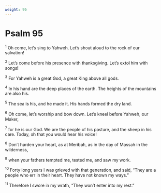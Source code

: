 ```yaml
---
weight: 95
---
```


# Psalm 95

<sup>1</sup> Oh come, let’s sing to Yahweh. Let’s shout aloud to the rock of our salvation! 

<sup>2</sup> Let’s come before his presence with thanksgiving. Let’s extol him with songs! 

<sup>3</sup> For Yahweh is a great God, a great King above all gods. 

<sup>4</sup> In his hand are the deep places of the earth. The heights of the mountains are also his. 

<sup>5</sup> The sea is his, and he made it. His hands formed the dry land. 

<sup>6</sup> Oh come, let’s worship and bow down. Let’s kneel before Yahweh, our Maker, 

<sup>7</sup> for he is our God. We are the people of his pasture, and the sheep in his care. Today, oh that you would hear his voice! 

<sup>8</sup> Don’t harden your heart, as at Meribah, as in the day of Massah in the wilderness, 

<sup>9</sup> when your fathers tempted me, tested me, and saw my work. 

<sup>10</sup> Forty long years I was grieved with that generation, and said, “They are a people who err in their heart. They have not known my ways.” 

<sup>11</sup> Therefore I swore in my wrath, “They won’t enter into my rest.” 


